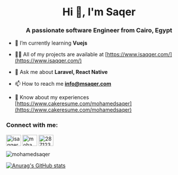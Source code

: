 <!--
### Hi there 👋


**mohamedsaqer/mohamedsaqer** is a ✨ _special_ ✨ repository because its `README.md` (this file) appears on your GitHub profile.

Here are some ideas to get you started:

- 🔭 I’m currently working on ...
- 🌱 I’m currently learning ...
- 👯 I’m looking to collaborate on ...
- 🤔 I’m looking for help with ...
- 💬 Ask me about ...
- 📫 How to reach me: ...
- 😄 Pronouns: ...
- ⚡ Fun fact: ...
-->
<h1 align="center">Hi 👋, I'm Saqer</h1>
<h3 align="center">A passionate software Engineer from Cairo, Egypt</h3>

- 🌱 I’m currently learning **Vuejs**

- 👨‍💻 All of my projects are available at [https://www.isaqqer.com/](https://www.isaqqer.com/)

- 💬 Ask me about **Laravel, React Native**

- 📫 How to reach me **info@msaqer.com**

- 📄 Know about my experiences [https://www.cakeresume.com/mohamedsaqer](https://www.cakeresume.com/mohamedsaqer)

<h3 align="left">Connect with me:</h3>
<p align="left">
<a href="https://twitter.com/isaqqer" target="blank"><img align="center" src="https://cdn.jsdelivr.net/npm/simple-icons@3.0.1/icons/twitter.svg" alt="isaqqer" height="30" width="40" /></a>
<a href="https://linkedin.com/in/mohamedsaqer" target="blank"><img align="center" src="https://cdn.jsdelivr.net/npm/simple-icons@3.0.1/icons/linkedin.svg" alt="mohamedsaqer" height="30" width="40" /></a>
<a href="https://stackoverflow.com/users/2871237" target="blank"><img align="center" src="https://cdn.jsdelivr.net/npm/simple-icons@3.0.1/icons/stackoverflow.svg" alt="2871237" height="30" width="40" /></a>
</p>

<!--<h3 align="left">Languages and Tools:</h3>
<p align="left"> <a href="https://getbootstrap.com" target="_blank"> <img src="https://devicons.github.io/devicon/devicon.git/icons/bootstrap/bootstrap-plain.svg" alt="bootstrap" width="40" height="40"/> </a> <a href="https://git-scm.com/" target="_blank"> <img src="https://www.vectorlogo.zone/logos/git-scm/git-scm-icon.svg" alt="git" width="40" height="40"/> </a> <a href="https://www.w3.org/html/" target="_blank"> <img src="https://devicons.github.io/devicon/devicon.git/icons/html5/html5-original-wordmark.svg" alt="html5" width="40" height="40"/> </a> <a href="https://laravel.com/" target="_blank"> <img src="https://devicons.github.io/devicon/devicon.git/icons/laravel/laravel-plain-wordmark.svg" alt="laravel" width="40" height="40"/> </a> <a href="https://www.mysql.com/" target="_blank"> <img src="https://devicons.github.io/devicon/devicon.git/icons/mysql/mysql-original-wordmark.svg" alt="mysql" width="40" height="40"/> </a> <a href="https://www.php.net" target="_blank"> <img src="https://devicons.github.io/devicon/devicon.git/icons/php/php-original.svg" alt="php" width="40" height="40"/> </a> <a href="https://postman.com" target="_blank"> <img src="https://www.vectorlogo.zone/logos/getpostman/getpostman-icon.svg" alt="postman" width="40" height="40"/> </a> <a href="https://reactnative.dev/" target="_blank"> <img src="https://reactnative.dev/img/header_logo.svg" alt="reactnative" width="40" height="40"/> </a> <a href="https://vuejs.org/" target="_blank"> <img src="https://devicons.github.io/devicon/devicon.git/icons/vuejs/vuejs-original-wordmark.svg" alt="vuejs" width="40" height="40"/> </a> </p>-->

<p><img align="center" src="https://github-readme-streak-stats.herokuapp.com/?user=mohamedsaqer&" alt="mohamedsaqer" /></p>

[![Anurag's GitHub stats](https://github-readme-stats.vercel.app/api?username=mohamedsaqer&count_private=true&include_all_commits=true&show_icons=true)](https://github.com/mohamedsaqer)<br>

<!--
[![Top Langs](https://github-readme-stats.vercel.app/api/top-langs/?username=mohamedsaqer&layout=compact)](https://github.com/mohamedsaqer)
-->
